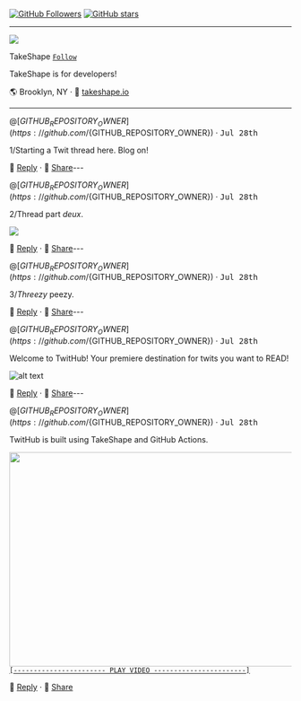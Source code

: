 [![GitHub Followers](https://img.shields.io/github/followers/${GITHUB_REPOSITORY_OWNER}?label=Followers&style=for-the-badge)](https://github.com/${GITHUB_REPOSITORY_OWNER}?tab=followers) [![GitHub stars](https://img.shields.io/github/stars/${GITHUB_REPOSITORY}?style=for-the-badge)](https://github.com/${GITHUB_REPOSITORY_OWNER}?tab=stars)

---

![](https://images.takeshape.io/5fa56f55-d64e-4e56-ae68-1daf93e7fdc3/dev/109353a0-b3e1-4d61-ad63-508eac27fbd3/yoel-peterson-1105776-unsplash.jpg?auto=compress%2Cformat&amp;h=134&amp;mask=ellipse&amp;q=100&amp;w=134)

TakeShape [`Follow`](https://github.com/${GITHUB_REPOSITORY_OWNER}?tab=followers)

TakeShape is for developers!

🌎 Brooklyn, NY · 📠 [takeshape.io](https://takeshape.io)

---

<a name=""></a>
@[${GITHUB_REPOSITORY_OWNER}](https://github.com/${GITHUB_REPOSITORY_OWNER}) · <kbd>Jul 28th</kbd>

1/Starting a Twit thread here. Blog on!



💬 [Reply](https://github.com/${GITHUB_REPOSITORY}/issues/new?body=Starting%20a%20Twit%20thread%20here.%20Blog%20on!%0A%0A---) · 👏 [Share](https://twitter.com/intent/tweet?url=https://github.com/${GITHUB_REPOSITORY}%23user-content-&hashtags=TwitHub)---

<a name=""></a>
@[${GITHUB_REPOSITORY_OWNER}](https://github.com/${GITHUB_REPOSITORY_OWNER}) · <kbd>Jul 28th</kbd>

2/Thread part _deux_.

![](https://images.takeshape.io/b9b1f9b0-313e-45d7-a92d-42dbbdec5dd0/dev/6a160dae-113f-43ad-9516-dcc68a35339b/220px-Hot_Shots_part_deux.jpg?auto=compress%2Cformat&amp;fill=blur&amp;fit=fillmax&amp;q=100&amp;w=510)

💬 [Reply](https://github.com/${GITHUB_REPOSITORY}/issues/new?body=Thread%20part%20_deux_.%0A%0A---) · 👏 [Share](https://twitter.com/intent/tweet?url=https://github.com/${GITHUB_REPOSITORY}%23user-content-&hashtags=TwitHub)---

<a name=""></a>
@[${GITHUB_REPOSITORY_OWNER}](https://github.com/${GITHUB_REPOSITORY_OWNER}) · <kbd>Jul 28th</kbd>

3/*Threezy* peezy.



💬 [Reply](https://github.com/${GITHUB_REPOSITORY}/issues/new?body=*Threezy*%20peezy.%0A%0A---) · 👏 [Share](https://twitter.com/intent/tweet?url=https://github.com/${GITHUB_REPOSITORY}%23user-content-&hashtags=TwitHub)---

<a name=""></a>
@[${GITHUB_REPOSITORY_OWNER}](https://github.com/${GITHUB_REPOSITORY_OWNER}) · <kbd>Jul 28th</kbd>

Welcome to TwitHub! Your premiere destination for twits you want to READ!

![alt text](https://images.takeshape.io/5fa56f55-d64e-4e56-ae68-1daf93e7fdc3/dev/84750f63-fb7a-4789-af52-1439fab79234/marion-michele-330691-unsplash.jpg?auto=compress%2Cformat&amp;fill=blur&amp;fit=fillmax&amp;q=100&amp;w=510)

💬 [Reply](https://github.com/${GITHUB_REPOSITORY}/issues/new?body=Welcome%20to%20TwitHub!%20Your%20premiere%20destination%20for%20twits%20you%20want%20to%20READ!%0A%0A---) · 👏 [Share](https://twitter.com/intent/tweet?url=https://github.com/${GITHUB_REPOSITORY}%23user-content-&hashtags=TwitHub)---

<a name=""></a>
@[${GITHUB_REPOSITORY_OWNER}](https://github.com/${GITHUB_REPOSITORY_OWNER}) · <kbd>Jul 28th</kbd>

TwitHub is built using TakeShape and GitHub Actions.

<a href="https://www.youtube.com/embed/z7_pVrIshxA" rel="noopener noreferrer" target= "_blank">
  <img src="http://img.youtube.com/vi/z7_pVrIshxA/0.jpg" width="510" height="382"/><br />
  <code>[----------------------- PLAY VIDEO -----------------------]</code>
</a>

💬 [Reply](https://github.com/${GITHUB_REPOSITORY}/issues/new?body=TwitHub%20is%20built%20using%20TakeShape%20and%20GitHub%20Actions.%0A%0A---) · 👏 [Share](https://twitter.com/intent/tweet?url=https://github.com/${GITHUB_REPOSITORY}%23user-content-&hashtags=TwitHub)